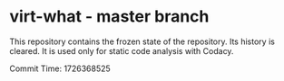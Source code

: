 # virt-what - master branch

This repository contains the frozen state of the repository.
Its history is cleared. It is used only for static code
analysis with Codacy.

Commit Time: 1726368525